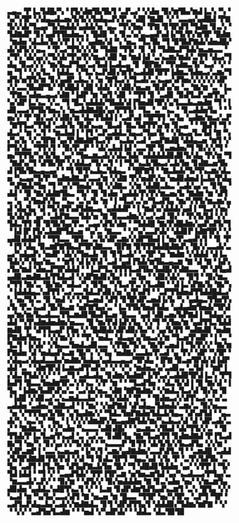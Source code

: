 ▃▄▃▝▛▐▃▜▟█▞▚▝▐▜▞▟▆▜▙▜▙▜▝▃▛▃▞▝▞▟▅▝▉▞▆▜▙▞▆▟▐▃▚▝▚▝▚▞▚▜▛▝▞▟▄▃▟▃▅▞▙▜▞▞▙▟▄▃▛▞▛▃▝▟█▝▇▟▊▝▞▝▃▃▄▞▄▟█▟▝▛▇▜▞▞▟▞▜▃▄▞▜▞▅▟▟▞▄▟▟▞▅▝▄▃▝▜▚▜▅▞▝▛▇▝▊▜▛▟▜▝▜▟▆▝▊▃▚▝▜▟▇▟▛▝▊▞▄▟▜▜▙▟▅▃▚▝█▟▉▝▚▝▊▃▚▞▄▃▄▟▚▟▐▞▜▞▛▞▆▜▛▝█▟▆▝▆▟▅▝▟▃▙▞▙▞▞▛▐▝▞▝▄▟▆▞▟▝▚▝▅▃▝▜▃▜▙▝▜▝▉▜▙▛▇▟▞▟▅▟█▞▟▞▟▜▞▞▄▃▝▝▛▃▞▜▜▞▞▞▙▝▜▟▇▝▜▜▞▝▊▝▟▝▜▟▇▃▛▜▟▞▅▃▅▃▃▝▞▜▚▝▟▞▄▞▞▜▞▟▞▜▚▞▛▞▆▃▞▟█▝▆▝▆▟▐▟▝▃▚▃▆▞▆▟▞▃▜▜▝▟▃▞▜▟▄▝▉▃▞▞▞▝▆▞▙▃▛▜▄▞▃▞▙▟▐▃▟▃▄▝▊▝█▛▇▞▝▜▚▟▆▃▜▞▚▃▞▝▞▝▅▝▜▝▝▞▄▜▃▝▐▟▟▃▝▞▜▃▚▃▛▟▊▞▆▜▚▃▟▟▊▜▛▛▐▟▆▃▜▟▅▃▞▃▆▞▜▟▜▞▅▜▜▞▆▝▊▞▄▟▛▃▙▃▚▝▅▝▇▜▃▞▞▜▃▟▞▃▚▃▄▞▟▜▅▞▞▞▞▞▞▟▛▞▞▃▃▜▙▟▛▜▞▝▛▟█▟▝▟█▝▟▟▞▝▞▟▉▞▅▃▅▝▉▟▚▞▅▝▃▝▇▞▆▝▃▝▐▃▝▛▇▃▚▟▅▃▄▃▞▟▇▝▐▟▛▝▆▝▅▜▝▟▊▝▝▜▜▝▊▝▃▟▊▝▉▟▜▃▛▃▆▜▚▞▚▞▟▛▐▃▚▃▝▞▃▝▜▝█▃▚▟▟▟▞▜▙▟▞▟▐▜▅▟▊▜▛▞▄▜▃▃▙▃▅▟▆▝▜▝▐▟▊▃▃▞▛▜▙▜▅▃▚▝▅▃▟▟▇▟█▞▄▞▛▜▜▞▝▜▃▝▃▝▚▃▝▝▊▃▟▟▅▜▄▝▝▝▅▞▞▝▛▝▉▞▃▞▞▟▉▞▆▝▟▃▜▜▟▟▐▝▃▟▚▟▝▜▛▜▜▝▃▜▄▝▄▟▆▞▆▃▞▃▛▝▇▜▜▃▞▜▜▟▝▃▟▞▙▝▉▟▚▃▄▝█▃▟▝▇▃▜▟▜▜▚▞▆▝▊▃▄▝▝▝█▟▜▝▜▝▟▃▞▝▆▝▃▜▝▝▆▃▙▟▐▝▐▜▝▃▛▃▟▟▃▜▄▃▞▜▄▞▙▝▝▞▙▃▄▜▃▜▟▝▇▝▚▞▚▞▙▝▞▃▜▛▇▝▄▞▛▟▇▟▇▜▃▞▛▝▚▃▙▞▃▟▝▃▄▛▇▟█▝▟▟▄▃▅▝▆▜▝▞▛▜▞▟▃▝▜▜▚▜▝▝▉▞▛▃▛▝▝▟▞▃▙▟▐▟▝▃▃▜▛▝▊▃▅▟▅▞▜▝▉▞▞▞▜▝▅▞▜▜▜▞▚▞▙▜▄▝▄▞▝▜▅▃▆▃▟▞▞▟▃▜▟▞▚▟▟▟▟▟▉▟▊▜▞▟▄▝▛▞▆▝▜▝▇▟▚▞▜▝▟▜▙▜▛▝▞▟▟▃▞▜▞▃▜▝▐▝▜▞▚▃▙▜▙▃▞▃▙▜▅▝▊▟▇▃▅▜▙▟▐▜▙▜▙▃▄▃▄▞▝▝▜▝▉▜▚▃▙▃▜▟▄▃▝▝█▛▇▜▝▝▇▃▙▟▞▜▞▜▚▃▆▞▟▃▅▝▚▃▄▞▜▞▛▝▚▟▆▟▇▃▛▃▃▞▆▝▞▟▇▝▛▞▅▟▛▞▅▝▅▟▉▟▅▟▐▃▙▞▛▟▄▝▚▛▇▟▞▜▅▝▜▝▚▞▞▜▅▟▞▝█▝▞▟▇▃▝▞▆▝▟▟▉▃▙▃▝▃▟▞▄▞▃▝▊▜▄▝▟▟▝▝▉▝▇▞▟▟▇▜▙▃▝▜▞▝▉▝▊▟▅▝▄▟▟▞▛▞▛▞▆▃▅▞▙▝▇▟▆▝▆▝▟▜▃▝▄▝▚▜▅▟▚▜▃▝▚▃▝▃▚▞▙▝▆▝▐▝▜▃▞▃▚▞▜▃▟▜▄▝▆▞▚▜▜▞▆▃▆▞▄▟▝▟▄▜▄▝▟▝▜▞▟▜▚▟▜▟▆▃▄▝▄▟▟▟▛▝▐▝▆▟▚▞▟▟▟▞▄▟▐▝▜▃▞▞▅▞▜▞▟▞▛▝▄▞▝▃▙▛▇▃▃▜▟▞▅▝▇▝▉▃▃▟▆▞▞▃▞▃▟▝▉▞▝▝▛▞▙▜▟▝▞▞▜▟▃▜▜▝▉▝▉▜▙▜▄▞▛▃▝▃▄▞▟▜▞▟▅▝▝▜▟▟█▝▇▞▛▟█▟▆▞▄▟▚▟▜▞▜▝▐▟▐▛▐▜▞▃▙▟▛▜▟▃▅▝▚▞▃▝▇▃▃▝▝▞▚▞▃▃▛▟▞▝▟▟▊▛▐▟▇▜▛▞▝▞▄▟▊▟▟▟▜▝▝▜▜▃▃▝█▜▃▝▃▜▞▟▛▃▆▞▞▟▛▜▙▟▐▝▅▞▛▃▄▟▚▜▝▝▊▝▛▝▐▜▝▟▄▝▉▃▆▛▇▜▙▃▛▜▛▟▇▃▃▝▉▛▇▝▉▜▜▜▟▟█▟▇▟▚▝█▞▞▃▃▟▞▃▃▞▚▟▄▟▚▝▅▟▛▝▟▞▞▜▅▃▙▝▉▝▊▜▃▟▞▝▃▜▛▝▅▝▆▟▆▝▞▟▟▟▝▟▐▃▜▟▞▞▚▜▄▞▆▃▝▝▆▜▝▟▐▞▛▟▝▃▟▝▄▟▐▜▟▞▆▜▙▃▄▃▆▝▇▝▟▝▇▝▐▟▚▞▙▞▆▟▝▟▅▃▛▜▛▟▟▟▝▝▐▃▛▜▃▜▜▜▜▃▟▜▙▞▙▟█▞▛▟▇▃▃▝▛▝▟▜▄▟▄▟▉▃▆▟▇▃▙▜▜▟▃▟▝▞▟▛▇▟▊▞▙▞▝▝▃▜▅▝▝▟▉▞▟▞▃▝▉▜▝▝▉▞▆▃▞▜▜▝▇▞▃▝█▞▆▞▚▟▃▞▚▝▉▜▄▝▚▜▃▞▛▃▚▜▃▟▇▝▝▟▐▃▚▛▇▞▙▝▇▞▚▝▐▟▟▟▄▃▚▟▜▜▝▃▞▃▃▜▟▃▛▟▊▞▅▝▄▜▚▟▜▝▝▃▛▜▜▟▅▟▜▜▟▟█▟▃▞▚▝▅▞▜▞▃▝▉▝▅▟▝▞▝▞▜▃▅▟▝▟▜▝▊▜▛▟▛▃▅▟▐▞▙▝▚▝▄▟▄▃▜▜▅▜▚▞▙▝▛▃▚▃▟▝█▞▙▃▆▝▅▛▇▜▄▞▃▝▐▃▜▜▙▜▅▟▜▟▄▝▄▟▄▟▆▜▅▟▞▜▛▟▄▞▆▞▆▞▙▃▟▃▃▜▜▃▆▟▊▜▙▟▜▃▅▝█▃▃▝▄▟▝▟▊▃▅▞▙▛▇▟▐▝▜▟▄▞▃▟▟▝▚▜▚▟▆▟▅▟▆▞▅▃▃▝█▝▆▞▛▟▐▟▚▜▄▝▞▞▜▝▚▜▅▞▆▝▄▟▜▜▃▜▟▟▆▟▉▝▛▝▟▜▜▃▄▛▐▜▅▝▞▝█▟█▟▞▟▛▟▉▞▙▞▚▝▄▞▙▜▜▝▚▟▇▟▉▝▅▟▆▛▇▟▅▜▅▃▝▝▞▞▆▞▞▝▝▜▚▝▅▟▃▝▟▃▄▞▄▜▅▃▞▞▆▝▜▃▅▜▚▟▛▝▐▝▃▝▜▃▜▝▐▞▟▞▝▞▙▃▃▜▅▟▃▟▊▃▃▝▞▛▇▞▜▞▄▝▇▞▛▃▅▟▐▝▜▞▛▞▞▝▇▞▆▛▇▟▅▝▟▝▅▟▄▟▚▃▆▝█▞▚▝▞▜▄▝▅▟▇▞▃▃▙▞▛▃▟▝▄▝▛▞▝▟▛▝▚▜▛▝▞▟▄▃▞▟▄▟▃▃▙▞▅▟▇▞▙▟▄▞▄▟▃▃▄▃▞▜▛▟▄▝▐▛▇▝▉▃▅▜▛▟▞▟▐▟▛▟▟▝▃▝▝▟▆▜▛▟▐▃▆▃▟▜▚▟▚▞▝▞▝▞▚▝▆▟▅▃▚▞▃▟▊▃▝▃▜▟▝▝▆▛▐▞▟▃▜▜▟▞▞▞▝▝▃▞▜▝▃▟▃▟▄▝▊▟▆▞▙▟▆▛▐▞▛▃▞▃▟▟▉▜▛▟▐▃▚▝▛▜▙▟▜▝█▃▃▜▅▟▆▜▛▃▚▜▚▃▝▞▛▝▆▝▝▝▜▃▟▜▅▝▝▟▃▜▞▟▐▝█▝▇▞▟▝▐▜▄▝▐▟▆▞▙▟▛▟▚▞▃▝▃▞▟▞▅▃▝▟▇▝▇▛▇▟▆▞▝▞▆▟▃▜▃▞▟▝▉▞▅▝▉▝▐▟█▝▞▟▊▃▞▃▚▃▆▟▃▃▙▞▝▝▜▞▟▟▞▝▛▃▝▝▉▟▅▃▞▞▟▜▚▃▞▃▚▞▃▃▟▟▅▝▃▟▅▞▚▟▇▃▟▝▐▝▆▞▝▞▅▛▇▟▝▟▚▟▄▃▜▟▅▟▞▃▆▞▃▝▉▞▅▃▃▝▅▝▞▜▜▜▄▞▙▜▙▝▄▜▄▟▆▞▞▝▜▟▃▜▅▛▇▟▅▜▟▃▙▜▄▃▝▟▚▟▜▟▝▝▄▃▟▞▚▝▄▃▚▞▝▜▄▝▐▝▞▞▞▟▆▟▛▞▆▃▄▟▇▜▟▞▆▞▚▃▙▃▞▟▝▟▝▟▛▃▟▞▃▞▝▝▇▟▆▃▚▝▞▞▚▟▅▝▚▃▃▃▚▟▊▟█▞▝▝▄▃▆▃▚▜▙▟▝▟▞▜▜▞▞▃▝▝▉▜▜▟▞▛▐▃▜▃▅▜▚▃▟▝▃▝▃▞▃▝▊▟▉▜▄▝▇▞▜▃▅▜▜▝▊▟▆▟▇▟▝▛▐▜▃▟▇▞▜▝▅▞▚▝▊▞▄▞▞▞▜▞▟▞▝▝▚▃▃▃▛▝▊▜▜▝▟▞▙▜▞▞▙▃▟▜▄▝▞▞▆▝▞▟▛▃▆▛▐▝▃▃▚▃▅▃▅▝▐▞▚▜▝▃▆▞▄▟▇▟▆▞▃▃▛▟▜▃▜▝▝▃▆▟█▝▃▟▟▞▙▜▛▟▇▟▊▜▜▞▛▟▝▞▟▝▜▝▊▟▃▜▛▜▝▜▄▃▚▟▝▞▙▝▛▝▃▜▚▜▟▜▙▝▃▜▄▝▃▟▜▝▐▜▃▜▅▝▟▜▄▛▇▃▙▜▅▝█▞▝▜▝▟█▟▊▜▟▟▅▝▄▞▝▞▛▛▐▝▜▞▜▟▐▟▟▝▝▜▝▞▝▃▄▟▜▟▞▝▛▛▐▜▛▃▆▝▅▜▅▃▆▜▟▝▄▞▚▃▟▃▃▞▛▜▄▞▃▝▆▃▃▟▞▃▛▞▝▝▉▞▆▝▝▟▜▞▞▝▉▞▅▟▟▟▅▝▇▝▊▃▚▟▅▝▅▞▝▞▆▃▆▜▄▟▉▟▅▝▄▟▟▃▚▟█▜▚▃▜▝▞▝▐▃▆▝▊▟▛▟▆▜▟▜▄▟▚▃▆▜▝▃▚▝█▜▄▝▞▞▚▃▟▝▆▝▚▞▙▞▃▃▞▟▜▝▇▝▅▃▅▝▆▝█▃▃▝▜▜▛▝▅▞▚▜▛▃▝▃▛▜▝▜▛▝▃▟▜▃▛▟▄▃▙▞▃▟▞▞▆▟▇▟▃▝▊▜▝▟▛▟▜▜▄▜▝▟▟▟▉▞▜▟▆▞▆▛▇▝▝▞▝▝▞▞▝▃▟▜▅▜▃▟▆▝▝▝▅▟▝▞▚▟▛▟▞▝▝▟▟▃▝▟▃▜▉▜▉
